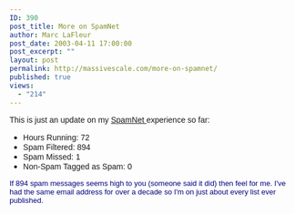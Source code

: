 ```yaml
---
ID: 390
post_title: More on SpamNet
author: Marc LaFleur
post_date: 2003-04-11 17:00:00
post_excerpt: ""
layout: post
permalink: http://massivescale.com/more-on-spamnet/
published: true
views:
  - "214"
---
```

<P><FONT face=Arial>This is just an&nbsp;update on my </FONT><A href="http://dotnetweblogs.com/MLafleur/posts/5353.aspx"><FONT face=Arial>SpamNet </FONT></A><FONT face=Arial>experience so far:</FONT></P>
<UL>
<LI><FONT face=Arial>Hours Running: 72</FONT></LI>
<LI><FONT face=Arial>Spam Filtered: 894</FONT></LI>
<LI><FONT face=Arial>Spam Missed: 1</FONT></LI>
<LI><FONT face=Arial>Non-Spam Tagged as Spam: 0</FONT></LI></UL>
<P><FONT face=Arial color=navy size=2>If 894 spam messages seems high to you (someone said it did) then feel for me. I've had the same email address for over a decade so I'm on just about every list ever published. </FONT></P>